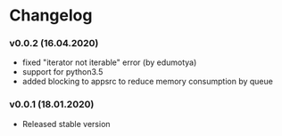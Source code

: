 # Changelog

### v0.0.2 (16.04.2020)
- fixed "iterator not iterable" error (by edumotya)
- support for python3.5
- added blocking to appsrc to reduce memory consumption by queue

### v0.0.1 (18.01.2020)
- Released stable version
